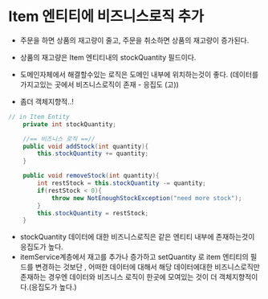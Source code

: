 # Item 엔티티에 비즈니스로직 추가

- 주문을 하면 상품의 재고량이 줄고, 주문을 취소하면 상품의 재고량이 증가된다.
- 상품의 재고량은 Item 엔티티내의 stockQuantity 필드이다.
- 도메인자체에서 해결할수있는 로직은 도메인 내부에 위치하는것이 좋다. (데이터를 가지고있는 곳에서 비즈니스로직이 존재 - 응집도 (고))

- 좀더 객체지향적..!

```java
// in Item Entity
    private int stockQuantity;

    //== 비즈니스 로직 ==//
    public void addStock(int quantity){
        this.stockQuantity += quantity;
    }

    public void removeStock(int quantity){
        int restStock = this.stockQuantity -= quantity;
        if(restStock < 0){
            throw new NotEnoughStockException("need more stock");
        }
        this.stockQuantity = restStock;
    }
```

- stockQuantity 데이터에 대한 비즈니스로직은 같은 엔티티 내부에 존재하는것이 응집도가 높다.
- itemService계층에서 재고를 추가나 증가하고 setQuantity 로 item 엔티티의 필드를 변경하는 것보단 , 어떠한 데이터에 대해서 해당 데이터에대한 비즈니스로직만 존재하는 경우엔 데이터와 비즈니스 로직이 한곳에 모여있는 것이 더 객체지향적이다.(응집도가 높다.)
